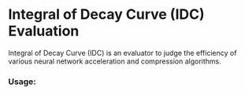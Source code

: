 #  Integral of Decay Curve (IDC) Evaluation
Integral of Decay Curve (IDC) is an evaluator to judge the efficiency of various neural network acceleration and compression algorithms.

### Usage:
